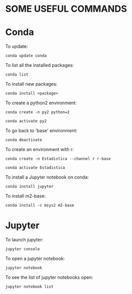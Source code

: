 SOME USEFUL COMMANDS
====================

# Conda

To update:

    conda update conda

To list all the installed packages:

    conda list

To install new packages:

    conda install <package>

To create a python2 environment:

    conda create -n py2 python=2
   
    conda activate py2

To go back to 'base' environment:

    conda deactivate

To create an environment with r:

    conda create -n Estadistica --channel r r-base

    conda activate Estadistica

To install a Jupyter notebook on conda:

    conda install jupyter

To install m2-base:

    conda install -c msys2 m2-base

# Jupyter

To launch jupyter:

    jupyter console

To open a jupyter notebook:

    jupyter notebook

To see the list of jupyter notebooks open:

    jupyter notebook list

